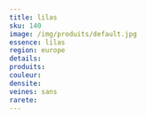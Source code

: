 ```yaml
---
title: lilas
sku: 140
image: /img/produits/default.jpg
essence: lilas
region: europe
details: 
produits:
couleur: 
densite: 
veines: sans
rarete: 
---
```

